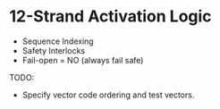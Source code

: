 # 12-Strand Activation Logic
- Sequence Indexing
- Safety Interlocks
- Fail-open = NO (always fail safe)

TODO:
- Specify vector code ordering and test vectors.
